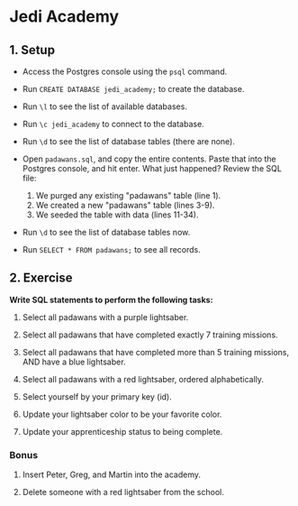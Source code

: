# Jedi Academy


## 1. Setup

* Access the Postgres console using the `psql` command.

* Run `CREATE DATABASE jedi_academy;` to create the database.

* Run `\l` to see the list of available databases.

* Run `\c jedi_academy` to connect to the database.

* Run `\d` to see the list of database tables (there are none).

* Open `padawans.sql`, and copy the entire contents. Paste that into the Postgres console, and hit enter. What just happened? Review the SQL file:

  1. We purged any existing "padawans" table (line 1).
  2. We created a new "padawans" table (lines 3-9).
  3. We seeded the table with data (lines 11-34).

* Run `\d` to see the list of database tables now.

* Run `SELECT * FROM padawans;` to see all records.

## 2. Exercise

**Write SQL statements to perform the following tasks:**

1. Select all padawans with a purple lightsaber.

2. Select all padawans that have completed exactly 7 training missions.

3. Select all padawans that have completed more than 5 training missions, AND have a blue lightsaber.

4. Select all padawans with a red lightsaber, ordered alphabetically.

5. Select yourself by your primary key (id).

6. Update your lightsaber color to be your favorite color.

7. Update your apprenticeship status to being complete.

### Bonus

1. Insert Peter, Greg, and Martin into the academy.

2. Delete someone with a red lightsaber from the school.